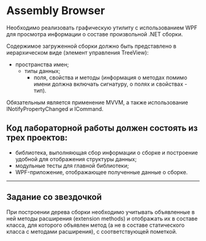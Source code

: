 # Assembly Browser
Необходимо реализовать графическую утилиту с использованием WPF для просмотра 
информации о составе произвольной .NET сборки. 

Содержимое загруженной сборки должно быть представлено в иерархическом виде (элемент 
управления TreeView):

- пространства имен; 
  - типы данных; 
    - поля, свойства и методы (информация о методах помимо имени должна включать сигнатуру, о полях и свойствах - тип).

Обязательным является применение MVVM, а также использование INotifyPropertyChanged 
и ICommand.

## Код лабораторной работы должен состоять из трех проектов:
- библиотека, выполняющая сбор информации о сборке и построение удобной для
  отображения структуры данных;
- модульные тесты для главной библиотеки;
- WPF-приложение, отображающее полученные данные о сборке.
____
## Задание со звездочкой
При построении дерева сборки необходимо учитывать объявленные в ней методы расширения 
(extension methods) и отображать их в составе класса, для которого объявлен метод (а не в 
составе статического класса с методами расширения), с соответствующей пометкой.
